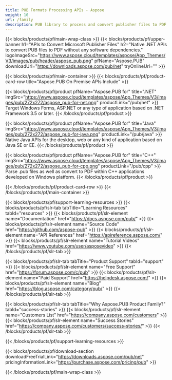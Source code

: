```yaml
---
title: PUB Formats Processing APIs - Aspose 
weight: 10
url: /family
description: PUB library to process and convert publisher files to PDF files on any Platform
---
```


{{< blocks/products/pf/main-wrap-class >}}
{{< blocks/products/pf/upper-banner h1="APIs to Convert Microsoft Publisher Files" h2="Native .NET APIs to convert PUB files to PDF without any software dependencies." logoImageSrc="https://www.aspose.cloud/templates/aspose/App_Themes/V3/images/pub/header/aspose_pub.png" pfName="Aspose.PUB" downloadUrl="https://downloads.aspose.com/pub/net" tryOnlineUrl="" >}}

{{< blocks/products/pf/main-container >}}
{{< blocks/products/pf/product-card-row title="Aspose.PUB On Premise APIs Include" >}}

{{< blocks/products/pf/product pfName="Aspose.PUB for" title=".NET" imgSrc="https://www.aspose.cloud/templates/aspose/App_Themes/V3/images/pub/272x272/aspose_pub-for-net.png" productLink="/pub/net" >}}
Target Windows Forms, ASP.NET or any type of application based on .NET Framework 3.5 or later.
{{< /blocks/products/pf/product >}}

{{< blocks/products/pf/product pfName="Aspose.PUB for" title="Java" imgSrc="https://www.aspose.cloud/templates/aspose/App_Themes/V3/images/pub/272x272/aspose_pub-for-java.png" productLink="/pub/java" >}}
Native Java APIs for the desktop, web or any kind of application based on Java SE or EE.
{{< /blocks/products/pf/product >}}

{{< blocks/products/pf/product pfName="Aspose.PUB for" title="C++" imgSrc="https://www.aspose.cloud/templates/aspose/App_Themes/V3/images/pub/272x272/aspose_pub-for-cpp.png" productLink="/pub/cpp" >}}
Parse .pub files as well as convert to PDF within C++ applications developed on Windows platform.
{{< /blocks/products/pf/product >}}

{{< /blocks/products/pf/product-card-row >}}
{{< /blocks/products/pf/main-container >}}

{{< blocks/products/pf/support-learning-resources >}}
{{< blocks/products/pf/slr-tab tabTitle="Learning Resources" tabId="resources" >}}
{{< blocks/products/pf/slr-element name="Documentation" href="https://docs.aspose.com/pub/" >}}
{{< blocks/products/pf/slr-element name="Source Code" href="https://github.com/aspose-pub" >}}
{{< blocks/products/pf/slr-element name="API References" href="https://apireference.aspose.com/" >}}
{{< blocks/products/pf/slr-element name="Tutorial Videos" href="https://www.youtube.com/user/asposevideo" >}}
{{< /blocks/products/pf/slr-tab >}}

{{< blocks/products/pf/slr-tab tabTitle="Product Support" tabId="support" >}}
{{< blocks/products/pf/slr-element name="Free Support" href="https://forum.aspose.com/c/pub" >}}
{{< blocks/products/pf/slr-element name="Paid Support" href="https://helpdesk.aspose.com/" >}}
{{< blocks/products/pf/slr-element name="Blog" href="https://blog.aspose.com/category/pub/" >}}
{{< /blocks/products/pf/slr-tab >}}

{{< blocks/products/pf/slr-tab tabTitle="Why Aspose.PUB Product Family?" tabId="success-stories" >}}
{{< blocks/products/pf/slr-element name="Customers List" href="https://company.aspose.com/customers" >}}
{{< blocks/products/pf/slr-element name="Success Stories" href="https://company.aspose.com/customers/success-stories/" >}}
{{< /blocks/products/pf/slr-tab >}}

{{< /blocks/products/pf/support-learning-resources >}}

{{< blocks/products/pf/download-section downloadFreeTrialLink="https://downloads.aspose.com/pub/net" pricingInformationLink="https://purchase.aspose.com/pricing/pub" >}}

{{< /blocks/products/pf/main-wrap-class >}}